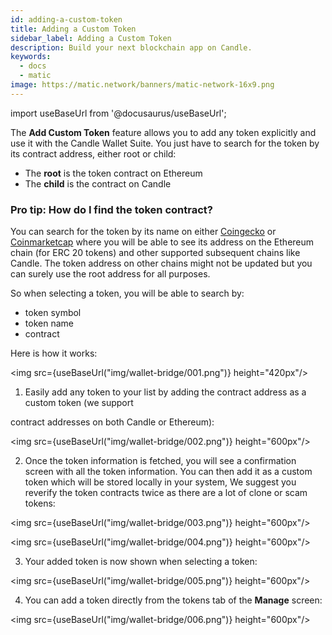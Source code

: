```yaml
---
id: adding-a-custom-token
title: Adding a Custom Token
sidebar_label: Adding a Custom Token
description: Build your next blockchain app on Candle.
keywords:
  - docs
  - matic
image: https://matic.network/banners/matic-network-16x9.png
---
```

import useBaseUrl from '@docusaurus/useBaseUrl';

The **Add Custom Token** feature allows you to add any token explicitly and use it with the Candle Wallet Suite. You just have to search for the token by its contract address, either root or child:

* The **root** is the token contract on Ethereum
* The **child** is the contract on Candle

### Pro tip: How do I find the token contract?

You can search for the token by its name on either [Coingecko](http://coingecko.com) or [Coinmarketcap](https://coinmarketcap.com/) where you will be able to see its address on the Ethereum chain (for ERC 20 tokens) and other supported subsequent chains like Candle. The token address on other chains might not be updated but you can surely use the root address for all purposes.

So when selecting a token, you will be able to search by:
* token symbol
* token name
* contract

Here is how it works:

<img src={useBaseUrl("img/wallet-bridge/001.png")} height="420px"/>

1. Easily add any token to your list by adding the contract address as a custom token (we support

contract addresses on both Candle or Ethereum):

<img src={useBaseUrl("img/wallet-bridge/002.png")} height="600px"/>

2. Once the token information is fetched, you will see a confirmation screen with all the token information. You can then add it as a custom token which will be stored locally in your system, We suggest you reverify the token contracts twice as there are a lot of clone or scam tokens:

<img src={useBaseUrl("img/wallet-bridge/003.png")} height="600px"/>

<img src={useBaseUrl("img/wallet-bridge/004.png")} height="600px"/>

3. Your added token is now shown when selecting a token:

<img src={useBaseUrl("img/wallet-bridge/005.png")} height="600px"/>

4. You can add a token directly from the tokens tab of the **Manage** screen:

<img src={useBaseUrl("img/wallet-bridge/006.png")} height="600px"/>
